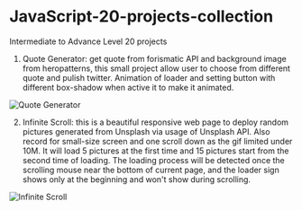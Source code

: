 # JavaScript-20-projects-collection
Intermediate to Advance Level 20 projects



1. Quote Generator: get quote from forismatic API and background image from heropatterns, this small project allow user to choose from different quote and pulish twitter. Animation of loader and setting button with different box-shadow when active it to make it animated.






![Quote Generator](https://user-images.githubusercontent.com/52498280/106710794-45366700-6642-11eb-8e09-4733ad95f0a6.gif)








2. Infinite Scroll: this is a beautiful responsive web page to deploy random pictures generated from Unsplash via usage of Unsplash API. Also record for small-size screen and one scroll down as the gif limited under 10M. It will load 5 pictures at the first time and 15 pictures start from the second time of loading. The loading process will be detected once the scrolling mouse near the bottom of current page, and the loader sign shows only at the beginning and won't show during scrolling.








![Infinite Scroll](https://user-images.githubusercontent.com/52498280/106996138-0f24ee80-67cc-11eb-8356-31094340dc1a.gif)



